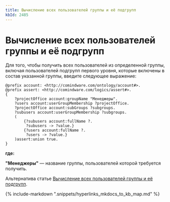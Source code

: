 ```yaml
---
title: Вычисление всех пользователей группы и её подгрупп
kbId: 2485
---
```


# Вычисление всех пользователей группы и её подгрупп

Для того, чтобы получить всех пользователей из определенной группы, включая пользователей подгрупп первого уровня, которые включены в состав указанной группы, введите следующее выражение:

```
@prefix account: <http://comindware.com/ontology/account#>.  
@prefix assert: <http://comindware.com/logics/assert#>.  
{  
    ?projectOffice account:groupName "Менеджеры".  
    ?users account:userGroupMembership ?projectOffice.  
    ?projectOffice account:subGroups ?subgroups.  
    ?subusers account:userGroupMembership ?subgroups.  
    (  
        {?subusers account:fullName ?.  
         ?subusers -> ?value.}  
        {?users account:fullName ?.  
         ?users -> ?value.}  
    )assert:union true.  
}  

```

**где:**

**"Менеджеры"** — название группы, пользователей которой требуется получить.

Альтернатива статье [Вычисление всех пользователей группы и её подгрупп](https://kb.comindware.ru/article.php?id=2486).

{% include-markdown ".snippets/hyperlinks_mkdocs_to_kb_map.md" %}
